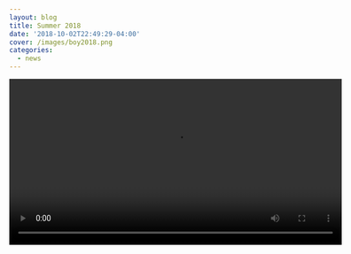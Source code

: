 ```yaml
---
layout: blog
title: Summer 2018
date: '2018-10-02T22:49:29-04:00'
cover: /images/boy2018.png
categories:
  - news
---
```

  <video controls="controls" src="/images/Summer2018.mov" type="video/mov" width="600"> </video>

</div>
